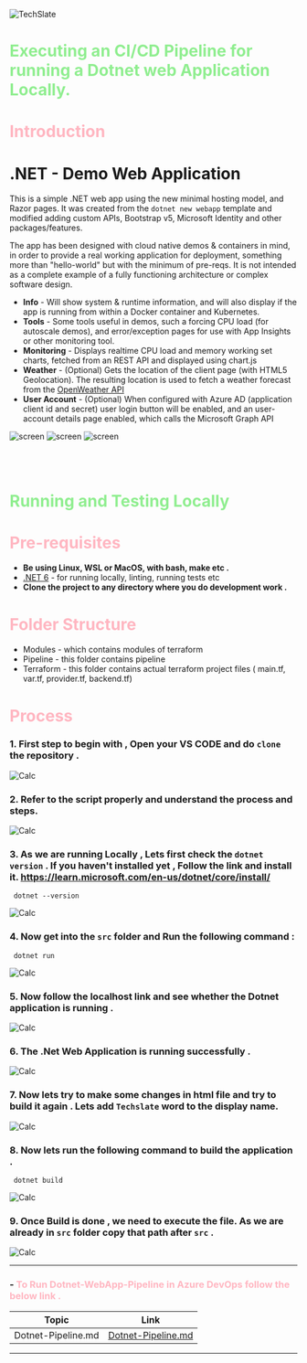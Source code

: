 
![TechSlate](img/ts.png)

# <span style="color: lightgreen;">**Executing an CI/CD Pipeline for running a Dotnet web Application Locally.**</span>


# <span style="color: lightpink;">Introduction

# .NET - Demo Web Application

This is a simple .NET web app using the new minimal hosting model, and Razor pages. It was created from the `dotnet new webapp` template and modified adding custom APIs, Bootstrap v5, Microsoft Identity and other packages/features.

The app has been designed with cloud native demos & containers in mind, in order to provide a real working application for deployment, something more than "hello-world" but with the minimum of pre-reqs. It is not intended as a complete example of a fully functioning architecture or complex software design.

- **Info** - Will show system & runtime information, and will also display if the app is running from within a Docker container and Kubernetes.
- **Tools** - Some tools useful in demos, such a forcing CPU load (for autoscale demos), and error/exception pages for use with App Insights or other monitoring tool.
- **Monitoring** - Displays realtime CPU load and memory working set charts, fetched from an REST API and displayed using chart.js
- **Weather** - (Optional) Gets the location of the client page (with HTML5 Geolocation). The resulting location is used to fetch a weather forecast from the [OpenWeather API](https://openweathermap.org/)
- **User Account** - (Optional) When configured with Azure AD (application client id and secret) user login button will be enabled, and an user-account details page enabled, which calls the Microsoft Graph API

![screen](https://user-images.githubusercontent.com/14982936/71717446-0bc47400-2e10-11ea-8db2-1db5b991d566.png)
![screen](https://user-images.githubusercontent.com/14982936/71717448-0bc47400-2e10-11ea-8bf0-5115d4c8c4a4.png)
![screen](https://user-images.githubusercontent.com/14982936/71717426-fea78500-2e0f-11ea-881f-ad9bd8adbfae.png)

<br>

</br>

# <span style="color: lightgreen;">Running and Testing Locally

# <span style="color: lightpink;">Pre-requisites
 - **Be using Linux, WSL or MacOS, with bash, make etc .**
- [.NET 6](https://docs.microsoft.com/en-us/dotnet/core/install/linux) - for running locally, linting, running tests etc
- **Clone the project to any directory where you do development work .**

# <span style="color: lightpink;">Folder Structure
- Modules - which contains modules of terraform
- Pipeline - this folder contains pipeline
- Terraform - this folder contains actual terraform project files ( main.tf, var.tf, provider.tf, backend.tf)

# <span style="color: lightpink;">Process

### 1. **First step to begin with , Open your VS CODE and do ``clone`` the repository .**

 ![Calc](./img/git-clone.png)

### 2. **Refer to the script properly and understand the process and steps.**

 ![Calc](./img/csproj.png) 

### 3. **As we are running Locally , Lets first check the ``dotnet version``** . If you haven't installed yet , Follow the link and install it. https://learn.microsoft.com/en-us/dotnet/core/install/

     dotnet --version
 ![Calc](./img/version.png)   

### 4. **Now get into the ``src`` folder and Run the following command :**

     dotnet run

![Calc](./img/run.png)

### 5. Now follow the localhost link and see whether the Dotnet application is running .

![Calc](./img/local.png)


### 6. The .Net Web Application is running successfully .

![Calc](./img/dotnet.png)

### 7. Now lets try to make some changes in html file and try to build it again . Lets add ``Techslate`` word to the display name.

![Calc](./img/html.png)

### 8. Now lets run the following command to build the application .

     dotnet build

![Calc](./img/build.png)

### 9. Once Build is done , we need to execute the file. As we are already in ``src`` folder copy that path after ``src`` .

![Calc](./img/EXEC.png)

***

### - <span style="color: lightpink;"> **To Run Dotnet-WebApp-Pipeline in Azure DevOps follow the below link .**

|      Topic            |       Link           |
|------------------------|------------------------|
|    Dotnet-Pipeline.md     |[Dotnet-Pipeline.md ](ado-pipeline/Dotnet-Pipeline.md) |

***

